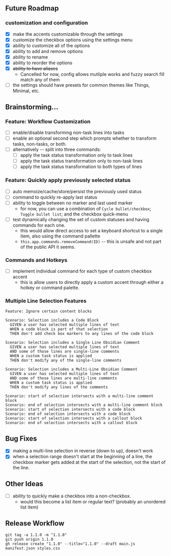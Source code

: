 ## Future Roadmap

### customization and configuration

- [x] make the accents customizable through the settings
- [x] customize the checkbox options using the settings menu
- [x] ability to customize all of the options
- [x] ability to add and remove options
- [x] ability to rename
- [x] ability to reorder the options
- [x] ~~ability to have aliases~~
  - Cancelled for now, config allows mutliple works and fuzzy search fill match any of them
- [ ] the settings should have presets for common themes like Things, Minimal, etc.

## Brainstorming...

### Feature: Workflow Customization

- [ ] enable/disable transforming non-task lines into tasks
- [ ] enable an optional second step which prompts whether to transform tasks, non-tasks, or both.
- [ ] alternatively -- split into three commands:
  - [ ] apply the task status transformation only to task lines
  - [ ] apply the task status transformation only to non-task lines
  - [ ] apply the task status transformation to both types of lines

### Feature: Quickly apply previously selected status

- [ ] auto memoize/cache/store/persist the previously used status
- [ ] command to quickly re-apply last status
- [ ] ability to toggle between no marker and last used marker
  - for now, you can use a combination of `Cycle bullet/checkbox`; `Toggle bullet list`; and the checkbox quick-menu
- [ ] test dynamically changing the set of custom statuses and having commands for each one.
  - this would allow direct access to set a keyboard shortcut to a single item, also using the command pallette
  - `this.app.commands.removeCommand(ID)` -- this is unsafe and not part of the public API it seems.

### Commands and Hotkeys

- [ ] implement individual command for each type of custom checkbox accent
  - this is allow users to directly apply a custom accent through either a hotkey or command palette.

### Multiple Line Selection Features

```text
Feature: Ignore certain content blocks

Scenario: Selection includes a Code Block
  GIVEN a user has selected multiple lines of text
  WHEN a code block is part of that selection
  THEN don't add check box markers to any lines of the code block

Scenario: Selection includes a Single Line Obsidian Comment
  GIVEN a user has selected multiple lines of text
  AND some of those lines are single-line comments
  WHEN a custom task status is applied
  THEN don't modify any of the single-line comments

Scenario: Selection includes a Multi-Line Obsidian Comment
  GIVEN a user has selected multiple lines of text
  AND some of those lines are multi-line comments
  WHEN a custom task status is applied
  THEN don't modify any lines of the comments

Scenario: start of selection intersects with a multi-line comment block
Scenario: end of selection intersects with a multi-line comment block
Scenario: start of selection intersects with a code block
Scenario: end of selection intersects with a code block
Scenario: start of selection intersects with a callout block
Scenario: end of selection intersects with a callout block
```

## Bug Fixes

- [x] making a multi-line selection in reverse (down to up), doesn't work
- [x] when a selection range doesn't start at the beginning of a line, the checkbox marker gets added at the start of the selection, not the start of the line.

## Other Ideas

- [ ] ability to quickly make a checkbox into a non-checkbox.
  - would this become a list item or regular text? (probably an unordered list item)

## Release Workflow

```shell
git tag -a 1.1.0 -m "1.1.0"
git push origin 1.1.0
gh release create "1.1.0" --title="1.1.0" --draft main.js manifest.json styles.css
```
